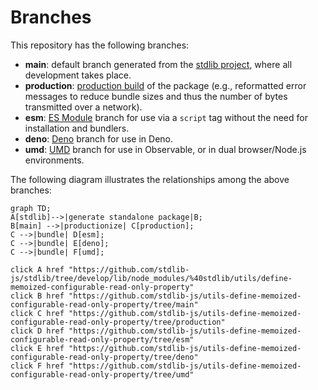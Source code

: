 <!--

@license Apache-2.0

Copyright (c) 2022 The Stdlib Authors.

Licensed under the Apache License, Version 2.0 (the "License");
you may not use this file except in compliance with the License.
You may obtain a copy of the License at

    http://www.apache.org/licenses/LICENSE-2.0

Unless required by applicable law or agreed to in writing, software
distributed under the License is distributed on an "AS IS" BASIS,
WITHOUT WARRANTIES OR CONDITIONS OF ANY KIND, either express or implied.
See the License for the specific language governing permissions and
limitations under the License.

-->

# Branches

This repository has the following branches:

-   **main**: default branch generated from the [stdlib project][stdlib-url], where all development takes place.
-   **production**: [production build][production-url] of the package (e.g., reformatted error messages to reduce bundle sizes and thus the number of bytes transmitted over a network).
-   **esm**: [ES Module][esm-url] branch for use via a `script` tag without the need for installation and bundlers.
-   **deno**: [Deno][deno-url] branch for use in Deno.
-   **umd**: [UMD][umd-url] branch for use in Observable, or in dual browser/Node.js environments.

The following diagram illustrates the relationships among the above branches:

```mermaid
graph TD;
A[stdlib]-->|generate standalone package|B;
B[main] -->|productionize| C[production];
C -->|bundle| D[esm];
C -->|bundle| E[deno];
C -->|bundle| F[umd];

click A href "https://github.com/stdlib-js/stdlib/tree/develop/lib/node_modules/%40stdlib/utils/define-memoized-configurable-read-only-property"
click B href "https://github.com/stdlib-js/utils-define-memoized-configurable-read-only-property/tree/main"
click C href "https://github.com/stdlib-js/utils-define-memoized-configurable-read-only-property/tree/production"
click D href "https://github.com/stdlib-js/utils-define-memoized-configurable-read-only-property/tree/esm"
click E href "https://github.com/stdlib-js/utils-define-memoized-configurable-read-only-property/tree/deno"
click F href "https://github.com/stdlib-js/utils-define-memoized-configurable-read-only-property/tree/umd"
```

[stdlib-url]: https://github.com/stdlib-js/stdlib/tree/develop/lib/node_modules/%40stdlib/utils/define-memoized-configurable-read-only-property
[production-url]: https://github.com/stdlib-js/utils-define-memoized-configurable-read-only-property/tree/production
[deno-url]: https://github.com/stdlib-js/utils-define-memoized-configurable-read-only-property/tree/deno
[umd-url]: https://github.com/stdlib-js/utils-define-memoized-configurable-read-only-property/tree/umd
[esm-url]: https://github.com/stdlib-js/utils-define-memoized-configurable-read-only-property/tree/esm